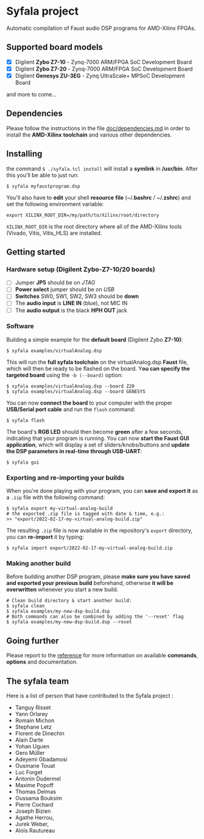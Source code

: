 # Syfala project

Automatic compilation of Faust audio DSP programs for AMD-Xilinx FPGAs.

## Supported board models

- [x] Digilent **Zybo Z7-10** - Zynq-7000 ARM/FPGA SoC Development Board
- [x] Digilent **Zybo Z7-20** - Zynq-7000 ARM/FPGA SoC Development Board
- [x] Digilent **Genesys ZU-3EG** - Zynq UltraScale+ MPSoC Development Board

and more to come...

## Dependencies

Please follow the instructions in the file [doc/dependencies.md](doc/dependencies.md) in order to install the **AMD-Xilinx** **toolchain** and various other dependencies.

## Installing

the command `$ ./syfala.tcl install` will install a **symlink** in **/usr/bin**. After this you'll be able to just run: 

`$ syfala myfaustprogram.dsp` 

You'll also have to **edit** your shell **resource** **file** (~/.**bashrc** / ~/.**zshrc**) and set the following environment variable: 

```shell
export XILINX_ROOT_DIR=/my/path/to/Xilinx/root/directory
```

`XILINX_ROOT_DIR` is the root directory where all of the AMD-Xilinx tools (Vivado, Vitis, Vitis_HLS) are installed.

## Getting started

### Hardware setup (Digilent **Zybo-Z7-10/20** boards)

- [ ] Jumper **JP5** should be on *JTAG* 
- [ ] **Power select** jumper should be on *USB*  
- [ ] **Switches** SW0, SW1, SW2, SW3 should be **down**  
- [ ] The **audio input** is **LINE IN** (blue), not MIC IN  
- [ ] The **audio output** is the black **HPH OUT** jack  

### Software

Building a simple example for the **default board** (Digilent Zybo **Z7-10)**:

```shell
$ syfala examples/virtualAnalog.dsp
```

This will run the **full syfala toolchain** on the virtualAnalog.dsp **Faust** file, which will then be ready to be flashed on the board. Y**ou can specify the targeted board** using the `-b (--board)` option:

```shell
$ syfala examples/virtualAnalog.dsp --board Z20
$ syfala examples/virtualAnalog.dsp --board GENESYS
```

You can now **connect the board** to your computer with the proper **USB/Serial port cable** and run the `flash` command:

```shell
$ syfala flash
```

The board's **RGB LED** should then become **green** after a few seconds, indicating that your program is running. You can now **start the Faust GUI application**, which will display a set of sliders/knobs/buttons and **update the DSP parameters in real-time through USB-UART**:

```shell
$ syfala gui
```

### Exporting and re-importing your builds

When you're done playing with your program, you can **save and export it** as a `.zip` file with the following command:

```shell
$ syfala export my-virtual-analog-build
# the exported .zip file is tagged with date & time, e.g.:
>> "export/2022-02-17-my-virtual-analog-build.zip"
```

The resulting `.zip` file is now available in the repository's `export` directory, you can **re-import** it by typing:

```shell
$ syfala import export/2022-02-17-my-virtual-analog-build.zip
```

### Making another build

Before building another DSP program, please **make sure you have saved and exported your previous build** beforehand, otherwise **it will be overwritten** whenever you start a new build. 

```shell
# Clean build directory & start another build:
$ syfala clean
$ syfala examples/my-new-dsp-build.dsp
# Both commands can also be combined by adding the '--reset' flag 
$ syfala examples/my-new-dsp-build.dsp --reset
```

## Going further

Please report to the [reference](doc/syfala-reference.md) for more information on available **commands**, **options** and documentation.

## The syfala team

Here is a list of person that have contributed to the Syfala project :

- Tanguy Risset
- Yann Orlarey 
- Romain Michon
- Stephane Letz
- Florent de Dinechin
- Alain Darte
- Yohan Uguen
- Gero Müller
- Adeyemi Gbadamosi
- Ousmane Touat
- Luc Forget
- Antonin Dudermel
- Maxime Popoff
- Thomas Delmas
- Oussama Bouksim
- Pierre Cochard
- Joseph Bizien
- Agathe Herrou,
- Jurek Weber,
- Aloïs Rautureau
